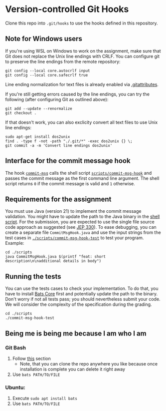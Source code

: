 # Version-controlled Git Hooks

Clone this repo into `.git/hooks` to use the hooks defined in this repository.

## Note for Windows users

If you're using WSL on Windows to work on the assignment, make sure that Git does not replace the Unix line endings with CRLF.
You can configure git to preserve the line endings from the remote repository:

```shell
git config --local core.autocrlf input
git config --local core.safecrlf true
```

Line ending normalization for text files is already enabled via [.gitattributes](https://github.com/se-ubt/ase24-assignment02/blob/main/.gitattributes).

If you're still getting errors caused by the line endings, you can try the following (after configuring Git as outlined above):

```shell
git add --update --renormalize
git checkout .
```

If that doesn't work, you can also exclicity convert all text files to use Unix line endings:

```shell
sudo apt-get install dos2unix
find . -type f -not -path "./.git/*" -exec dos2unix {} \;
git commit -a -m 'Convert line endings dos2unix'
```

## Interface for the commit message hook

The hook [`commit-msg`](commit-msg) calls the shell script [`scripts/commit-msg-hook`](./scripts/commit-msg-hook) and
passes the commit message as the first command line argument.
The shell script returns `0` if the commit message is valid and `1` otherwise.

## Requirements for the assignment

You must use Java (version 21) to implement the commit message validation.
You might have to update the path to the Java binary in the [shell script](./scripts/commit-msg-hook).
For the submission, you are expected to use the single file source code approach as suggested
(see [JEP 330](https://openjdk.org/jeps/330)).
To ease debugging, you can create a separate file `CommitMsgHook.java` and use the input strings from the
test cases in [`./scripts/commit-msg-hook-test`](./scripts/commit-msg-hook-test) to test your program. Example:

```shell
cd ./scripts
java CommitMsgHook.java $(printf "feat: short description\n\nadditional details in body")
```

## Running the tests

You can use the tests cases to check your implementation.
To do that, you have to install [Bats Core](https://bats-core.readthedocs.io/en/stable/) first and potentially
update the path to the binary. 
Don't worry if not all tests pass; you should nevertheless submit your code.
We will consider the complexity of the specification during the grading.

```shell
cd ./scripts
./commit-msg-hook-test
```


## Being me is being me because I am who I am
### Git Bash
1. Follow [this](https://bats-core.readthedocs.io/en/stable/installation.html#windows-installing-bats-from-source-via-git-bash:~:text=Windows%3A%20Installing%20Bats%20from%20source%20via%20Git%20Bash%C2%B6) section
   - Note, that you can clone the repo anywhere you like because once installation is complete you can delete it right away
2. Use `bats PATH/TO/FILE`

### Ubuntu:
1. Execute `sudo apt install bats`
2. Use `bats PATH/TO/FILE`
